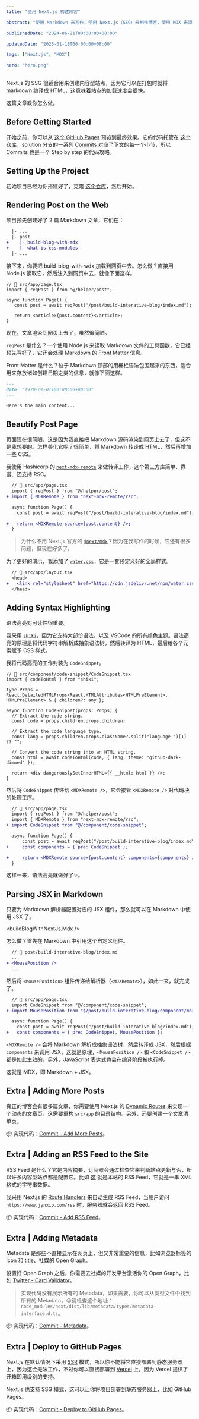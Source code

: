 ```yaml
---
title: "使用 Next.js 构建博客"

abstract: "使用 Markdown 来写作，使用 Next.js（SSG）来制作博客，使用 MDX 来添加可交互的组件，这个站点就是如此。"

publishedDate: "2024-06-21T00:00:00+08:00"

updatedDate: "2025-01-18T00:00:00+08:00"

tags: ["Next.js", "MDX"]

hero: "hero.png"
---
```

Next.js 的 SSG 很适合用来创建内容型站点，因为它可以在打包时就将 markdown 编译成 HTML，这意味着站点的加载速度会很快。

这篇文章教你怎么做。

## Before Getting Started

开始之前，你可以从 [这个 GitHub Pages](https://jynxio.github.io/build-an-interactive-blog-with-mdx/) 预览到最终效果。它的代码托管在 [这个仓库](https://github.com/jynxio/build-an-interactive-blog-with-mdx)，solution 分支的一系列 [Commits](https://github.com/jynxio/build-an-interactive-blog-with-mdx/commits/solution/) 对应了下文的每一个小节，所以 Commits 也是一个 Step by step 的代码攻略。

## Setting Up the Project

初始项目已经为你搭建好了，克隆 [这个仓库](https://github.com/jynxio/build-an-interactive-blog-with-mdx/tree/50c81e848160500e6fd4cba1815933b6575b821c)，然后开始。

## Rendering Post on the Web

项目预先创建好了 2 篇 Markdown 文章，它们在：

```diff
  |- ...
  |- post
+    |- build-blog-with-mdx
+    |- what-is-css-modules
  |- ...
```

接下来，你要把 build-blog-with-wdx 加载到网页中去。怎么做？直接用 Node.js 读取它，然后注入到网页中去，就像下面这样。

```tsx
// 📃 src/app/page.tsx
import { reqPost } from "@/helper/post";

async function Page() {
   const post = await reqPost("/post/build-interative-blog/index.md");

   return <article>{post.content}</article>;
}
```

现在，文章渲染到网页上去了，虽然很简陋。

`reqPost` 是什么？一个使用 Node.js 来读取 Markdown 文件的工具函数，它已经预先写好了，它还会处理 Markdown 的 Front Matter 信息。

Front Matter 是什么？位于 Markdown 顶部的用栅栏语法包围起来的东西，适合用来存放诸如创建日期之类的信息，就像下面这样。

```markdown
---
date: "1970-01-01T00:00:00+00:00"
---

Here's the main content...
```

## Beautify Post Page

页面现在很简陋，这是因为我直接把 Markdown 源码渲染到网页上去了，但这不是我想要的。怎样美化它呢？很简单，将 Markdown 转译成 HTML，然后再增加一些 CSS。

我使用 Hashicorp 的 [`next-mdx-remote`](https://github.com/hashicorp/next-mdx-remote) 来做转译工作，这个第三方库简单、靠谱、还支持 RSC。

```diff
  // 📃 src/app/page.tsx
  import { reqPost } from "@/helper/post";
+ import { MDXRemote } from "next-mdx-remote/rsc";

  async function Page() {
    const post = await reqPost("/post/build-interative-blog/index.md");

+   return <MDXRemote source={post.content} />;
  }
```

> 为什么不用 Next.js 官方的 [`@next/mdx`](https://nextjs.org/docs/pages/building-your-application/configuring/mdx#nextmdx)？因为在我写作的时候，它还有很多问题，但现在好多了。
>

为了更好的演示，我添加了 [`water.css`](https://github.com/kognise/water.css)，它是一套预定义好的全局样式。

```diff
  // 📃 src/app/layout.tsx
  <head>
+   <link rel="stylesheet" href="https://cdn.jsdelivr.net/npm/water.css@2/out/dark.css" />
  </head>
```

## Adding Syntax Highlighting

语法高亮对可读性很重要。

我采用 [`shiki`](https://github.com/shikijs/shiki)，因为它支持大部份语法，以及 VSCode 的所有颜色主题。语法高亮的原理是将代码字符串解析成抽象语法树，然后转译为 HTML，最后给各个元素赋予 CSS 样式。

我将代码高亮的工作封装为 `CodeSnippet`。

```tsx
// 📃 src/component/code-snippet/CodeSnippet.tsx
import { codeToHtml } from "shiki";

type Props = React.DetailedHTMLProps<React.HTMLAttributes<HTMLPreElement>, HTMLPreElement> & { children?: any };

async function CodeSnippet(props: Props) {
  // Extract the code string.
  const code = props.children.props.children;

  // Extract the code language type.
  const lang = props.children.props.className?.split("language-")[1] ?? "";

  // Convert the code string into an HTML string.
  const html = await codeToHtml(code, { lang, theme: "github-dark-dimmed" });

  return <div dangerouslySetInnerHTML={{ __html: html }} />;
}
```

然后将 `CodeSnippet` 传递给 `<MDXRemote />`，它会接管 `<MDXRemote />` 对代码块的处理工序。

```diff
  // 📃 src/app/page.tsx
  import { reqPost } from "@/helper/post";
  import { MDXRemote } from "next-mdx-remote/rsc";
+ import CodeSnippet from "@/component/code-snippet";

  async function Page() {
      const post = await reqPost("/post/build-interative-blog/index.md");
+     const components = { pre: CodeSnippet };

+     return <MDXRemote source={post.content} components={components} />;
  }
```

这样一来，语法高亮就做好了✨。

## Parsing JSX in Markdown

只要为 Markdown 解析器配置对应的 JSX 组件，那么就可以在 Markdown 中使用 JSX 了。

<buildBlogWithNextJs.Mdx />

怎么做？首先在 Markdown 中引用这个自定义组件。

```diff
  // 📃 post/build-interative-blog/index.md
  ...
+ <MousePosition />
  ...
```

然后将 `<MousePosition>` 组件传递给解析器（`<MDXRemote>`），如此一来，就完成了。

```diff
  // 📃 src/app/page.tsx
  import CodeSnippet from "@/component/code-snippet";
+ import MousePosition from "$/post/build-interative-blog/component/mouse-position";

  async function Page() {
    const post = await reqPost("/post/build-interative-blog/index.md");
+   const components = { pre: CodeSnippet, MousePosition };
```

`<MDXRemote />` 会将 Markdown 解析成抽象语法树，然后转译成 JSX，然后根据 `components` 来调用 JSX，这就是原理，`<MousePosition />` 和 `<CodeSnippet />` 都是如此生效的。另外，JavaScript 表达式也会在编译阶段被执行掉。

这就是 MDX，即 Markdown + JSX。

## Extra | Adding More Posts

真正的博客会有很多篇文章，你需要使用 Next.js 的 [Dynamic Routes](https://nextjs.org/docs/app/building-your-application/routing/dynamic-routes) 来实现一个动态的文章页，这需要重构 `src/app` 的目录结构。另外，还要创建一个文章清单页。

📦 实现代码：[Commit - Add More Posts](https://github.com/jynxio/build-an-interactive-blog-with-mdx/commit/52d2f2837d3357c99ae93ce0dde8b927856d0d52)。

## Extra | Adding an RSS Feed to the Site

RSS Feed 是什么？它是内容摘要，订阅器会通过检查它来判断站点更新与否，所以许多内容型站点都是配置它。比如 [这](http://localhost:3000/rss) 就是本站的 RSS Feed，它就是一串 XML 格式的字符串数据。

我采用 Next.js 的 [Route Handlers](https://nextjs.org/docs/app/building-your-application/routing/route-handlers) 来自动生成 RSS Feed，当用户访问 `https://www.jynxio.com/rss` 时，服务器就会返回 RSS Feed。

📦 实现代码：[Commit - Add RSS Feed](https://github.com/jynxio/build-an-interactive-blog-with-mdx/commit/1e9d70e70ba422bbb122e09221fc37bb112088aa)。

## Extra | Adding Metadata

Metadata 是那些不直接显示在网页上，但又非常重要的信息，比如浏览器标签的 icon 和 title、社媒的 Open Graph。

设置好 Open Graph 之后，你需要去社媒的开发平台激活你的 Open Graph，比如 [Twitter - Card Validator](https://cards-dev.twitter.com/validator)。

> 实现代码没有展示所有的 Metadata，如果需要，你可以从类型文件中找到所有的 Metadata，😉请检查这个地址：`node_modules/next/dist/lib/metadata/types/metadata-interface.d.ts`。

📦 实现代码：[Commit - Metadata](https://github.com/jynxio/build-an-interactive-blog-with-mdx/commit/b95b0b8a4e3ae6702d4862d3a366020eb006fe3a)。

## Extra | Deploy to GitHub Pages

Next.js 在默认情况下采用 [SSR](https://nextjs.org/docs/pages/building-your-application/rendering/server-side-rendering) 模式，所以你不能将它直接部署到静态服务器上，因为这会无法工作，不过你可以直接部署到 [Vercel](https://vercel.com/) 上，因为 Vercel 提供了开箱即用级别的支持。

Next.js 也支持 SSG 模式，这可以让你将项目部署到静态服务器上，比如 GitHub Pages。

📦 实现代码：[Commit - Deploy to GitHub Pages](https://github.com/jynxio/build-an-interactive-blog-with-mdx/commit/c641dcddd3acd9919827e2d7311b99bdb32e24c9)。
